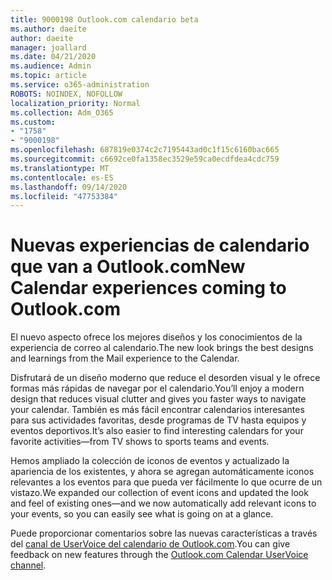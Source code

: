 ```yaml
---
title: 9000198 Outlook.com calendario beta
ms.author: daeite
author: daeite
manager: joallard
ms.date: 04/21/2020
ms.audience: Admin
ms.topic: article
ms.service: o365-administration
ROBOTS: NOINDEX, NOFOLLOW
localization_priority: Normal
ms.collection: Adm_O365
ms.custom:
- "1758"
- "9000198"
ms.openlocfilehash: 687819e0374c2c7195443ad0c1f15c6160bac665
ms.sourcegitcommit: c6692ce0fa1358ec3529e59ca0ecdfdea4cdc759
ms.translationtype: MT
ms.contentlocale: es-ES
ms.lasthandoff: 09/14/2020
ms.locfileid: "47753384"
---
```

# <a name="new-calendar-experiences-coming-to-outlookcom"></a><span data-ttu-id="25aa4-102">Nuevas experiencias de calendario que van a Outlook.com</span><span class="sxs-lookup"><span data-stu-id="25aa4-102">New Calendar experiences coming to Outlook.com</span></span>

<span data-ttu-id="25aa4-103">El nuevo aspecto ofrece los mejores diseños y los conocimientos de la experiencia de correo al calendario.</span><span class="sxs-lookup"><span data-stu-id="25aa4-103">The new look brings the best designs and learnings from the Mail experience to the Calendar.</span></span>

<span data-ttu-id="25aa4-104">Disfrutará de un diseño moderno que reduce el desorden visual y le ofrece formas más rápidas de navegar por el calendario.</span><span class="sxs-lookup"><span data-stu-id="25aa4-104">You’ll enjoy a modern design that reduces visual clutter and gives you faster ways to navigate your calendar.</span></span> <span data-ttu-id="25aa4-105">También es más fácil encontrar calendarios interesantes para sus actividades favoritas, desde programas de TV hasta equipos y eventos deportivos.</span><span class="sxs-lookup"><span data-stu-id="25aa4-105">It’s also easier to find interesting calendars for your favorite activities—from TV shows to sports teams and events.</span></span>

<span data-ttu-id="25aa4-106">Hemos ampliado la colección de iconos de eventos y actualizado la apariencia de los existentes, y ahora se agregan automáticamente iconos relevantes a los eventos para que pueda ver fácilmente lo que ocurre de un vistazo.</span><span class="sxs-lookup"><span data-stu-id="25aa4-106">We expanded our collection of event icons and updated the look and feel of existing ones—and we now automatically add relevant icons to your events, so you can easily see what is going on at a glance.</span></span>

<span data-ttu-id="25aa4-107">Puede proporcionar comentarios sobre las nuevas características a través del [canal de UserVoice del calendario de Outlook.com](https://go.microsoft.com/fwlink/?linkid=2103075).</span><span class="sxs-lookup"><span data-stu-id="25aa4-107">You can give feedback on new features through the [Outlook.com Calendar UserVoice channel](https://go.microsoft.com/fwlink/?linkid=2103075).</span></span>